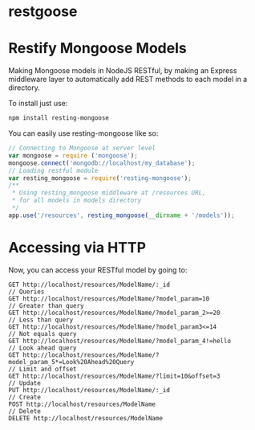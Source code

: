 restgoose
=========

# Restify Mongoose Models

Making Mongoose models in NodeJS RESTful, by making an Express middleware layer to automatically add REST methods to each model in a directory.


To install just use:

```sh
npm install resting-mongoose
```

You can easily use resting-mongoose like so:

```Javascript
// Connecting to Mongoose at server level
var mongoose = require ('mongoose');
mongoose.connect('mongodb://localhost/my_database');
// Loading restful module
var resting_mongoose = require('resting-mongoose');
/** 
 * Using resting_mongoose middleware at /resources URL,
 * for all models in models directory
 */
app.use('/resources', resting_mongoose(__dirname + '/models'));
```
# Accessing via HTTP

Now, you can access your RESTful model by going to:
```
GET http://localhost/resources/ModelName/:_id
// Queries
GET http://localhost/resources/ModelName/?model_param=10
// Greater than query
GET http://localhost/resources/ModelName/?model_param_2>=20
// Less than query
GET http://localhost/resources/ModelName/?model_param3<=14
// Not equals query
GET http://localhost/resources/ModelName/?model_param_4!=hello
// Look ahead query
GET http://localhost/resources/ModelName/?model_param_5*=Look%20Ahead%20Query
// Limit and offset
GET http://localhost/resources/ModelName/?limit=10&offset=3
// Update
PUT http://localhost/resources/ModelName/:_id
// Create
POST http://localhost/resources/ModelName
// Delete
DELETE http://localhost/resources/ModelName
```
